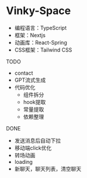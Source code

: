 # Vinky-Space
- 编程语言：TypeScript
- 框架：Nextjs
- 动画库：React-Spring
- CSS框架：Tailwind CSS

TODO
- contact
- GPT流式生成
- 代码优化 
  - 组件拆分
  - hook提取
  - 常量提取
  - 依赖整理

DONE
- 发送消息后自动下拉
- 移动端click优化
- 转场动画
- loading
- 新聊天，聊天列表，清空聊天  